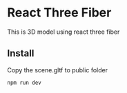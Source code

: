 # React Three Fiber

This is 3D model using react three fiber

## Install
Copy the scene.gltf to public folder

```Start development server
npm run dev
